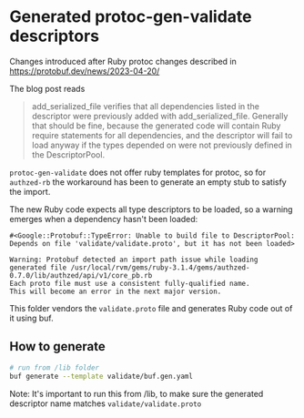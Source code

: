 # Generated protoc-gen-validate descriptors

Changes introduced after Ruby protoc changes described in https://protobuf.dev/news/2023-04-20/

The blog post reads

> add_serialized_file verifies that all dependencies listed in the descriptor were previously added with add_serialized_file. Generally that should be fine, because the generated code will contain Ruby require statements for all dependencies, and the descriptor will fail to load anyway if the types depended on were not previously defined in the DescriptorPool.

`protoc-gen-validate` does not offer ruby templates for protoc, so for `authzed-rb` the workaround has been to
generate an empty stub to satisfy the import.

The new Ruby code expects all type descriptors to be loaded, so a warning emerges when a dependency hasn't been loaded:

```
#<Google::Protobuf::TypeError: Unable to build file to DescriptorPool: Depends on file 'validate/validate.proto', but it has not been loaded>

Warning: Protobuf detected an import path issue while loading generated file /usr/local/rvm/gems/ruby-3.1.4/gems/authzed-0.7.0/lib/authzed/api/v1/core_pb.rb
Each proto file must use a consistent fully-qualified name.
This will become an error in the next major version.
```

This folder vendors the `validate.proto` file and generates Ruby code out of it using buf.

## How to generate

```bash
# run from /lib folder
buf generate --template validate/buf.gen.yaml 
```

Note: It's important to run this from /lib, to make sure the generated descriptor name matches `validate/validate.proto`
